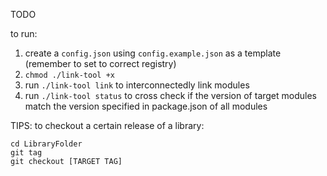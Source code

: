 TODO

to run:
1. create a `config.json` using `config.example.json` as a template (remember to set to correct registry)
2. `chmod ./link-tool +x`
3. run `./link-tool link` to interconnectedly link modules
4. run `./link-tool status` to cross check if the version of target modules match the version specified in package.json of all modules

TIPS:
to checkout a certain release of a library:
```
cd LibraryFolder
git tag
git checkout [TARGET TAG]
```

